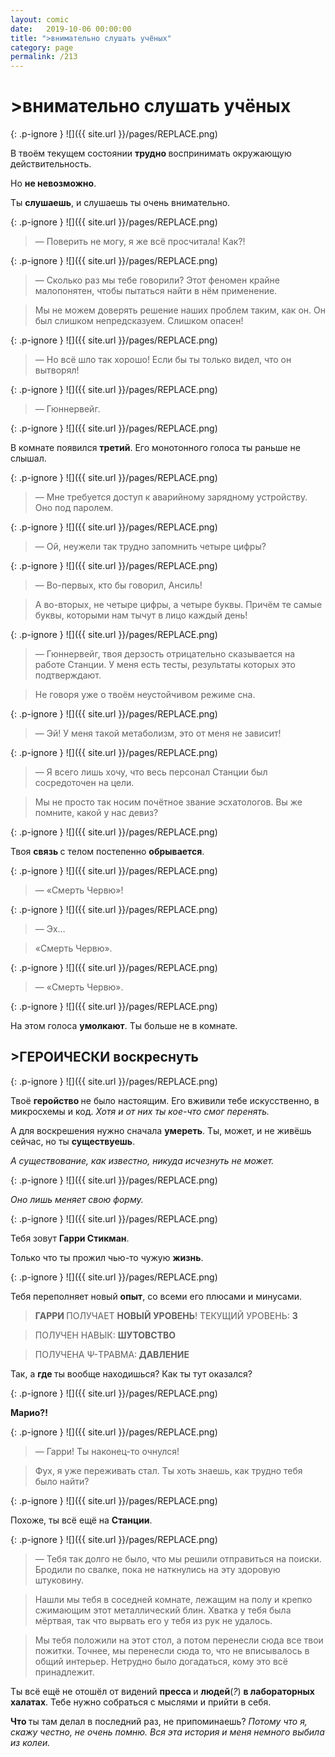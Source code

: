 ```yaml
---
layout: comic
date:   2019-10-06 00:00:00 
title: ">внимательно слушать учёных"
category: page
permalink: /213
---
```

# >внимательно слушать учёных

{: .p-ignore }
![]({{ site.url }}/pages/REPLACE.png)

В твоём текущем состоянии <strong>трудно </strong>воспринимать окружающую действительность.

Но <strong>не невозможно</strong>.

Ты <strong>слушаешь</strong>, и слушаешь ты очень внимательно.

{: .p-ignore }
![]({{ site.url }}/pages/REPLACE.png)

<blockquote>— Поверить не могу, я же всё просчитала! Как?!</blockquote>

{: .p-ignore }
![]({{ site.url }}/pages/REPLACE.png)

<blockquote>— Сколько раз мы тебе говорили? Этот феномен крайне малопонятен, чтобы пытаться найти в нём применение.</blockquote>

<blockquote>Мы не можем доверять решение наших проблем таким, как он. Он был слишком непредсказуем. Слишком опасен!</blockquote>

{: .p-ignore }
![]({{ site.url }}/pages/REPLACE.png)

<blockquote>— Но всё шло так хорошо! Если бы ты только видел, что он вытворял!</blockquote>

{: .p-ignore }
![]({{ site.url }}/pages/REPLACE.png)

<blockquote>— Гюннервейг.</blockquote>

{: .p-ignore }
![]({{ site.url }}/pages/REPLACE.png)

В комнате появился <strong>третий</strong>. Его монотонного голоса ты раньше не слышал.

{: .p-ignore }
![]({{ site.url }}/pages/REPLACE.png)

<blockquote>— Мне требуется доступ к аварийному зарядному устройству. Оно под паролем.</blockquote>

{: .p-ignore }
![]({{ site.url }}/pages/REPLACE.png)

<blockquote>— Ой, неужели так трудно запомнить четыре цифры?</blockquote>

{: .p-ignore }
![]({{ site.url }}/pages/REPLACE.png)

<blockquote>— Во-первых, кто бы говорил, Ансиль!</blockquote>

<blockquote>А во-вторых, не четыре цифры, а четыре буквы. Причём те самые буквы, которыми нам тычут в лицо каждый день!</blockquote>

{: .p-ignore }
![]({{ site.url }}/pages/REPLACE.png)

<blockquote>— Гюннервейг, твоя дерзость отрицательно сказывается на работе Станции. У меня есть тесты, результаты которых это подтверждают.</blockquote>

<blockquote>Не говоря уже о твоём неустойчивом режиме сна.</blockquote>

{: .p-ignore }
![]({{ site.url }}/pages/REPLACE.png)

<blockquote>— Эй! У меня такой метаболизм, это от меня не зависит!</blockquote>

{: .p-ignore }
![]({{ site.url }}/pages/REPLACE.png)

<blockquote>— Я всего лишь хочу, что весь персонал Станции был сосредоточен на цели.</blockquote>

<blockquote>Мы не просто так носим почётное звание эсхатологов. Вы же помните, какой у нас девиз?</blockquote>

{: .p-ignore }
![]({{ site.url }}/pages/REPLACE.png)

Твоя <strong>связь </strong>с телом постепенно <strong>обрывается</strong>.

{: .p-ignore }
![]({{ site.url }}/pages/REPLACE.png)

<blockquote>— «Смерть Червю»!</blockquote>

{: .p-ignore }
![]({{ site.url }}/pages/REPLACE.png)

<blockquote>— Эх… </blockquote>

<blockquote>«Смерть Червю».</blockquote>

{: .p-ignore }
![]({{ site.url }}/pages/REPLACE.png)

<blockquote>— «Смерть Червю».</blockquote>

{: .p-ignore }
![]({{ site.url }}/pages/REPLACE.png)

На этом голоса <strong>умолкают</strong>. Ты больше не в комнате.

## >ГЕРОИЧЕСКИ воскреснуть

{: .p-ignore }
![]({{ site.url }}/pages/REPLACE.png)

Твоё <strong>геройство </strong>не было настоящим. Его вживили тебе искусственно, в микросхемы и код. <em>Хотя и от них ты кое-что смог перенять.</em>

А для воскрешения нужно сначала <strong>умереть</strong>. Ты, может, и не живёшь сейчас, но ты <strong>существуешь</strong>.

<em>А существование, как известно, никуда исчезнуть не может.</em>

{: .p-ignore }
![]({{ site.url }}/pages/REPLACE.png)

<em>Оно лишь меняет свою форму.</em>

{: .p-ignore }
![]({{ site.url }}/pages/REPLACE.png)

Тебя зовут <strong>Гарри Стикман</strong>.

Только что ты прожил чью-то чужую <strong>жизнь</strong>.

{: .p-ignore }
![]({{ site.url }}/pages/REPLACE.png)

Тебя переполняет новый <strong>опыт</strong>, со всеми его плюсами и минусами.

<blockquote><strong>ГАРРИ </strong>ПОЛУЧАЕТ <strong>НОВЫЙ УРОВЕНЬ</strong>! ТЕКУЩИЙ УРОВЕНЬ: <strong>3</strong></blockquote>

<blockquote>ПОЛУЧЕН НАВЫК: <strong>ШУТОВСТВО</strong></blockquote>

<blockquote>ПОЛУЧЕНА Ψ-ТРАВМА:<strong> ДАВЛЕНИЕ</strong></blockquote>

Так, а <strong>где </strong>ты вообще находишься? Как ты тут оказался?

{: .p-ignore }
![]({{ site.url }}/pages/REPLACE.png)

<strong>Марио?!</strong>

{: .p-ignore }
![]({{ site.url }}/pages/REPLACE.png)

<blockquote>— Гарри! Ты наконец-то очнулся!</blockquote>

<blockquote>Фух, я уже переживать стал. Ты хоть знаешь, как трудно тебя было найти?</blockquote>

{: .p-ignore }
![]({{ site.url }}/pages/REPLACE.png)

Похоже, ты всё ещё на <strong>Станции</strong>.

{: .p-ignore }
![]({{ site.url }}/pages/REPLACE.png)

<blockquote>— Тебя так долго не было, что мы решили отправиться на поиски. Бродили по свалке, пока не наткнулись на эту здоровую штуковину.</blockquote>

<blockquote>Нашли мы тебя в соседней комнате, лежащим на полу и крепко сжимающим этот металлический блин. Хватка у тебя была мёртвая, так что вырвать его у тебя из рук не удалось.</blockquote>

<blockquote>Мы тебя положили на этот стол, а потом перенесли сюда все твои пожитки. Точнее, мы перенесли сюда то, что не вписывалось в общий интерьер. Нетрудно было догадаться, кому это всё принадлежит.</blockquote>

Ты всё ещё не отошёл от видений <strong>пресса </strong>и <strong>людей</strong>(<em>?</em>) <strong>в лабораторных халатах</strong>. Тебе нужно собраться с мыслями и прийти в себя.

<strong>Что </strong>ты там делал в последний раз, не припоминаешь? <em>Потому что я, скажу честно, не очень помню. Вся эта история и меня немного выбила из колеи.</em>
